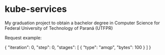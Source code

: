 # kube-services
My graduation project to obtain a bachelor degree in Computer Science for Federal University of Technology of Paraná (UTFPR)

Request example:

  {
    "iteration": 0,
    "step": 0,
    "stages": [
      {
        "type": "amqp",
        "bytes": 100
      }
    ]
  }